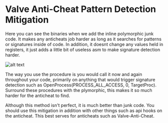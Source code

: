 # Valve Anti-Cheat Pattern Detection Mitigation
Here you can see the binaries when we add the inline polymorphic junk code. 
It makes any anticheats job harder as long as it searches for patterns or signatures inside of code.
In addition, it doesnt change any values held in registers, it just adds a little bit of useless asm to make signature detection harder.

![alt text](https://i.imgur.com/989IU7Q.png)

The way you use the procedure is you would call it now and again throughout your code, primarily on anything that 
would trigger signature detection such as OpenProcess(PROCESS_ALL_ACCESS, 0, TargetProc). Surround these procedures with the plymorphic,
this makes it so much harder for the anticheat to find.

Although this method isn't perfect, it is much better than junk code. You should use this mitigation in addition with other things such as 
api hooks on the anticheat. This best serves for anticheats such as Valve-Anti-Cheat.
